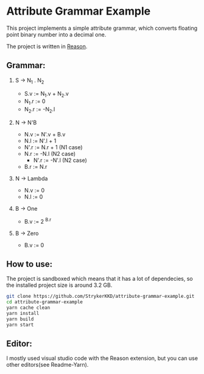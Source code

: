 # Attribute Grammar Example
This project implements a simple attribute grammar, which converts floating point binary number into a decimal one.

The project is written in [Reason](https://facebook.github.io/reason/).

## Grammar:
1. S -> N<sub>1</sub> . N<sub>2</sub>
 	* S.v := N<sub>1</sub>.v + N<sub>2</sub>.v
	* N<sub>1</sub>.r := 0
	* N<sub>2</sub>.r := -N<sub>2</sub>.l

2. N -> N'B
	* N.v := N'.v + B.v
	* N.l := N'.l + 1
	* N'.r := N.r + 1 (N1 case)
	* N.r := -N.l (N2 case)
    	* N'.r := -N'.l (N2 case)
	* B.r := N.r

3. N -> Lambda
	* N.v := 0
	* N.l := 0

4. B -> One
	* B.v := 2 <sup>B.r</sup>

5. B -> Zero
	* B.v := 0

## How to use:
The project is sandboxed which means that it has a lot of dependecies, so the installed project size is around 3.2 GB.

```sh
git clone https://github.com/StrykerKKD/attribute-grammar-example.git
cd attribute-grammar-example
yarn cache clean
yarn install
yarn build
yarn start
```

## Editor:
I mostly used visual studio code with the Reason extension, but you can use other editors(see Readme-Yarn).	
